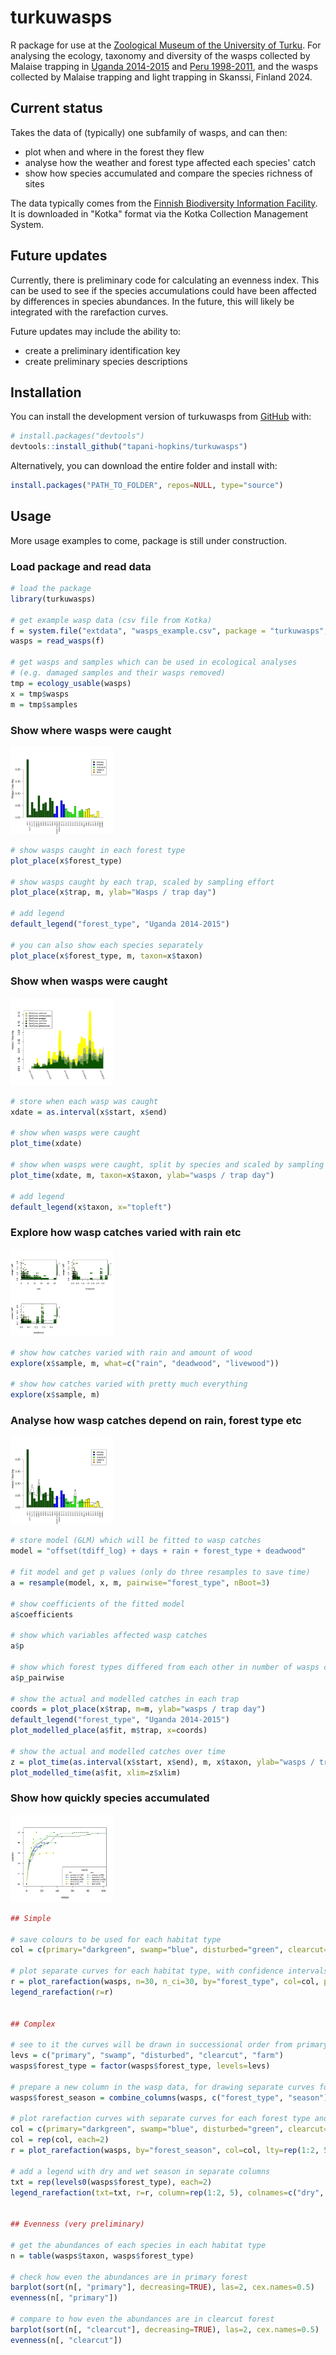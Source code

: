 # turkuwasps

R package for use at the [Zoological Museum of the University of Turku](https://collections.utu.fi/en/zoological-museum/). For analysing the ecology, taxonomy and diversity of the wasps collected by Malaise trapping in [Uganda 2014-2015](https://doi.org/10.5281/zenodo.2225643) and [Peru 1998-2011](https://doi.org/10.5281/zenodo.3559054), and the wasps collected by Malaise trapping and light trapping in Skanssi, Finland 2024.


## Current status 

Takes the data of (typically) one subfamily of wasps, and can then:
- plot when and where in the forest they flew
- analyse how the weather and forest type affected each species' catch
- show how species accumulated and compare the species richness of sites

The data typically comes from the [Finnish Biodiversity Information Facility](https://laji.fi/en). It is downloaded in "Kotka" format via the Kotka Collection Management System.

## Future updates

Currently, there is preliminary code for calculating an evenness index. This can be used to see if the species accumulations could have been affected by differences in species abundances. In the future, this will likely be integrated with the rarefaction curves.

Future updates may include the ability to:
- create a preliminary identification key
- create preliminary species descriptions


## Installation

You can install the development version of turkuwasps from [GitHub](https://github.com/) with:

``` r
# install.packages("devtools")
devtools::install_github("tapani-hopkins/turkuwasps")
```

Alternatively, you can download the entire folder and install with:

``` r
install.packages("PATH_TO_FOLDER", repos=NULL, type="source")
```

## Usage
More usage examples to come, package is still under construction.

### Load package and read data

``` r
# load the package
library(turkuwasps)

# get example wasp data (csv file from Kotka)
f = system.file("extdata", "wasps_example.csv", package = "turkuwasps", mustWork = TRUE)
wasps = read_wasps(f)

# get wasps and samples which can be used in ecological analyses
# (e.g. damaged samples and their wasps removed)
tmp = ecology_usable(wasps)
x = tmp$wasps
m = tmp$samples
```

### Show where wasps were caught

<img src="inst/example_images/plot_place.png" height="140">

``` r
# show wasps caught in each forest type
plot_place(x$forest_type)

# show wasps caught by each trap, scaled by sampling effort
plot_place(x$trap, m, ylab="Wasps / trap day")

# add legend
default_legend("forest_type", "Uganda 2014-2015")

# you can also show each species separately
plot_place(x$forest_type, m, taxon=x$taxon)
```

### Show when wasps were caught

<img src="inst/example_images/plot_time.png" height="140">

``` r
# store when each wasp was caught
xdate = as.interval(x$start, x$end)

# show when wasps were caught
plot_time(xdate)

# show when wasps were caught, split by species and scaled by sampling effort
plot_time(xdate, m, taxon=x$taxon, ylab="wasps / trap day")

# add legend
default_legend(x$taxon, x="topleft")
```

### Explore how wasp catches varied with rain etc

<img src="inst/example_images/explore.png" height="140">

``` r
# show how catches varied with rain and amount of wood 
explore(x$sample, m, what=c("rain", "deadwood", "livewood"))

# show how catches varied with pretty much everything
explore(x$sample, m)
```

### Analyse how wasp catches depend on rain, forest type etc 

<img src="inst/example_images/plot_modelled_time.png" height="140">

``` r
# store model (GLM) which will be fitted to wasp catches
model = "offset(tdiff_log) + days + rain + forest_type + deadwood"

# fit model and get p values (only do three resamples to save time)
a = resample(model, x, m, pairwise="forest_type", nBoot=3)

# show coefficients of the fitted model
a$coefficients

# show which variables affected wasp catches
a$p

# show which forest types differed from each other in number of wasps caught
a$p_pairwise

# show the actual and modelled catches in each trap
coords = plot_place(x$trap, m=m, ylab="wasps / trap day")
default_legend("forest_type", "Uganda 2014-2015")
plot_modelled_place(a$fit, m$trap, x=coords)

# show the actual and modelled catches over time
z = plot_time(as.interval(x$start, x$end), m, x$taxon, ylab="wasps / trap day")
plot_modelled_time(a$fit, xlim=z$xlim)

```

### Show how quickly species accumulated

<img src="inst/example_images/plot_rarefaction.png" height="140">

``` r
## Simple

# save colours to be used for each habitat type
col = c(primary="darkgreen", swamp="blue", disturbed="green", clearcut="yellow", farm="orange")

# plot separate curves for each habitat type, with confidence intervals
r = plot_rarefaction(wasps, n=30, n_ci=30, by="forest_type", col=col, pch=1:4)
legend_rarefaction(r=r)


## Complex

# see to it the curves will be drawn in successional order from primary to farm
levs = c("primary", "swamp", "disturbed", "clearcut", "farm")
wasps$forest_type = factor(wasps$forest_type, levels=levs)

# prepare a new column in the wasp data, for drawing separate curves for dry and wet season
wasps$forest_season = combine_columns(wasps, c("forest_type", "season"), all=TRUE)

# plot rarefaction curves with separate curves for each forest type and season
col = c(primary="darkgreen", swamp="blue", disturbed="green", clearcut="yellow", farm="orange")
col = rep(col, each=2)
r = plot_rarefaction(wasps, by="forest_season", col=col, lty=rep(1:2, 5), pch=rep(1:5, each=2), xlim=c(0, 100))

# add a legend with dry and wet season in separate columns
txt = rep(levels0(wasps$forest_type), each=2)
legend_rarefaction(txt=txt, r=r, column=rep(1:2, 5), colnames=c("dry", "wet"), title="Uganda")


## Evenness (very preliminary)

# get the abundances of each species in each habitat type
n = table(wasps$taxon, wasps$forest_type)

# check how even the abundances are in primary forest
barplot(sort(n[, "primary"], decreasing=TRUE), las=2, cex.names=0.5)
evenness(n[, "primary"])

# compare to how even the abundances are in clearcut forest
barplot(sort(n[, "clearcut"], decreasing=TRUE), las=2, cex.names=0.5)
evenness(n[, "clearcut"])

```
